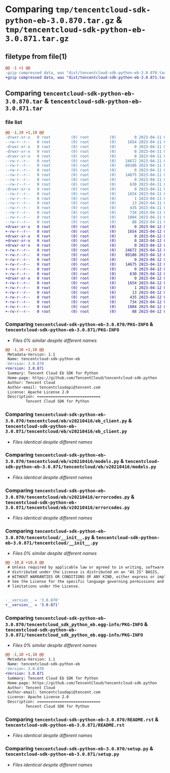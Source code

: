 # Comparing `tmp/tencentcloud-sdk-python-eb-3.0.870.tar.gz` & `tmp/tencentcloud-sdk-python-eb-3.0.871.tar.gz`

## filetype from file(1)

```diff
@@ -1 +1 @@
-gzip compressed data, was "dist/tencentcloud-sdk-python-eb-3.0.870.tar", last modified: Tue Apr 11 03:37:41 2023, max compression
+gzip compressed data, was "dist/tencentcloud-sdk-python-eb-3.0.871.tar", last modified: Wed Apr 12 00:23:29 2023, max compression
```

## Comparing `tencentcloud-sdk-python-eb-3.0.870.tar` & `tencentcloud-sdk-python-eb-3.0.871.tar`

### file list

```diff
@@ -1,19 +1,19 @@
-drwxr-xr-x   0 root         (0) root         (0)        0 2023-04-11 03:37:41.000000 tencentcloud-sdk-python-eb-3.0.870/
--rw-r--r--   0 root         (0) root         (0)     1654 2023-04-11 03:37:41.000000 tencentcloud-sdk-python-eb-3.0.870/PKG-INFO
-drwxr-xr-x   0 root         (0) root         (0)        0 2023-04-11 03:37:41.000000 tencentcloud-sdk-python-eb-3.0.870/tencentcloud/
-drwxr-xr-x   0 root         (0) root         (0)        0 2023-04-11 03:37:41.000000 tencentcloud-sdk-python-eb-3.0.870/tencentcloud/eb/
-drwxr-xr-x   0 root         (0) root         (0)        0 2023-04-11 03:37:41.000000 tencentcloud-sdk-python-eb-3.0.870/tencentcloud/eb/v20210416/
--rw-r--r--   0 root         (0) root         (0)    24672 2023-04-11 03:37:41.000000 tencentcloud-sdk-python-eb-3.0.870/tencentcloud/eb/v20210416/eb_client.py
--rw-r--r--   0 root         (0) root         (0)    89186 2023-04-11 03:37:41.000000 tencentcloud-sdk-python-eb-3.0.870/tencentcloud/eb/v20210416/models.py
--rw-r--r--   0 root         (0) root         (0)        0 2023-04-11 03:37:41.000000 tencentcloud-sdk-python-eb-3.0.870/tencentcloud/eb/v20210416/__init__.py
--rw-r--r--   0 root         (0) root         (0)    14675 2023-04-11 03:37:41.000000 tencentcloud-sdk-python-eb-3.0.870/tencentcloud/eb/v20210416/errorcodes.py
--rw-r--r--   0 root         (0) root         (0)        0 2023-04-11 03:37:41.000000 tencentcloud-sdk-python-eb-3.0.870/tencentcloud/eb/__init__.py
--rw-r--r--   0 root         (0) root         (0)      630 2023-04-11 03:37:41.000000 tencentcloud-sdk-python-eb-3.0.870/tencentcloud/__init__.py
-drwxr-xr-x   0 root         (0) root         (0)        0 2023-04-11 03:37:41.000000 tencentcloud-sdk-python-eb-3.0.870/tencentcloud_sdk_python_eb.egg-info/
--rw-r--r--   0 root         (0) root         (0)     1654 2023-04-11 03:37:41.000000 tencentcloud-sdk-python-eb-3.0.870/tencentcloud_sdk_python_eb.egg-info/PKG-INFO
--rw-r--r--   0 root         (0) root         (0)        1 2023-04-11 03:37:41.000000 tencentcloud-sdk-python-eb-3.0.870/tencentcloud_sdk_python_eb.egg-info/dependency_links.txt
--rw-r--r--   0 root         (0) root         (0)       13 2023-04-11 03:37:41.000000 tencentcloud-sdk-python-eb-3.0.870/tencentcloud_sdk_python_eb.egg-info/top_level.txt
--rw-r--r--   0 root         (0) root         (0)      435 2023-04-11 03:37:41.000000 tencentcloud-sdk-python-eb-3.0.870/tencentcloud_sdk_python_eb.egg-info/SOURCES.txt
--rw-r--r--   0 root         (0) root         (0)      734 2023-04-11 03:37:41.000000 tencentcloud-sdk-python-eb-3.0.870/README.rst
--rw-r--r--   0 root         (0) root         (0)     1004 2023-04-11 03:37:41.000000 tencentcloud-sdk-python-eb-3.0.870/setup.py
--rw-r--r--   0 root         (0) root         (0)       88 2023-04-11 03:37:41.000000 tencentcloud-sdk-python-eb-3.0.870/setup.cfg
+drwxr-xr-x   0 root         (0) root         (0)        0 2023-04-12 00:23:29.000000 tencentcloud-sdk-python-eb-3.0.871/
+-rw-r--r--   0 root         (0) root         (0)     1654 2023-04-12 00:23:29.000000 tencentcloud-sdk-python-eb-3.0.871/PKG-INFO
+drwxr-xr-x   0 root         (0) root         (0)        0 2023-04-12 00:23:29.000000 tencentcloud-sdk-python-eb-3.0.871/tencentcloud/
+drwxr-xr-x   0 root         (0) root         (0)        0 2023-04-12 00:23:29.000000 tencentcloud-sdk-python-eb-3.0.871/tencentcloud/eb/
+drwxr-xr-x   0 root         (0) root         (0)        0 2023-04-12 00:23:29.000000 tencentcloud-sdk-python-eb-3.0.871/tencentcloud/eb/v20210416/
+-rw-r--r--   0 root         (0) root         (0)    24672 2023-04-12 00:23:28.000000 tencentcloud-sdk-python-eb-3.0.871/tencentcloud/eb/v20210416/eb_client.py
+-rw-r--r--   0 root         (0) root         (0)    89186 2023-04-12 00:23:28.000000 tencentcloud-sdk-python-eb-3.0.871/tencentcloud/eb/v20210416/models.py
+-rw-r--r--   0 root         (0) root         (0)        0 2023-04-12 00:23:28.000000 tencentcloud-sdk-python-eb-3.0.871/tencentcloud/eb/v20210416/__init__.py
+-rw-r--r--   0 root         (0) root         (0)    14675 2023-04-12 00:23:28.000000 tencentcloud-sdk-python-eb-3.0.871/tencentcloud/eb/v20210416/errorcodes.py
+-rw-r--r--   0 root         (0) root         (0)        0 2023-04-12 00:23:28.000000 tencentcloud-sdk-python-eb-3.0.871/tencentcloud/eb/__init__.py
+-rw-r--r--   0 root         (0) root         (0)      630 2023-04-12 00:23:28.000000 tencentcloud-sdk-python-eb-3.0.871/tencentcloud/__init__.py
+drwxr-xr-x   0 root         (0) root         (0)        0 2023-04-12 00:23:29.000000 tencentcloud-sdk-python-eb-3.0.871/tencentcloud_sdk_python_eb.egg-info/
+-rw-r--r--   0 root         (0) root         (0)     1654 2023-04-12 00:23:29.000000 tencentcloud-sdk-python-eb-3.0.871/tencentcloud_sdk_python_eb.egg-info/PKG-INFO
+-rw-r--r--   0 root         (0) root         (0)        1 2023-04-12 00:23:29.000000 tencentcloud-sdk-python-eb-3.0.871/tencentcloud_sdk_python_eb.egg-info/dependency_links.txt
+-rw-r--r--   0 root         (0) root         (0)       13 2023-04-12 00:23:29.000000 tencentcloud-sdk-python-eb-3.0.871/tencentcloud_sdk_python_eb.egg-info/top_level.txt
+-rw-r--r--   0 root         (0) root         (0)      435 2023-04-12 00:23:29.000000 tencentcloud-sdk-python-eb-3.0.871/tencentcloud_sdk_python_eb.egg-info/SOURCES.txt
+-rw-r--r--   0 root         (0) root         (0)      734 2023-04-12 00:23:28.000000 tencentcloud-sdk-python-eb-3.0.871/README.rst
+-rw-r--r--   0 root         (0) root         (0)     1004 2023-04-12 00:23:28.000000 tencentcloud-sdk-python-eb-3.0.871/setup.py
+-rw-r--r--   0 root         (0) root         (0)       88 2023-04-12 00:23:29.000000 tencentcloud-sdk-python-eb-3.0.871/setup.cfg
```

### Comparing `tencentcloud-sdk-python-eb-3.0.870/PKG-INFO` & `tencentcloud-sdk-python-eb-3.0.871/PKG-INFO`

 * *Files 0% similar despite different names*

```diff
@@ -1,10 +1,10 @@
 Metadata-Version: 1.1
 Name: tencentcloud-sdk-python-eb
-Version: 3.0.870
+Version: 3.0.871
 Summary: Tencent Cloud Eb SDK for Python
 Home-page: https://github.com/TencentCloud/tencentcloud-sdk-python
 Author: Tencent Cloud
 Author-email: tencentcloudapi@tencent.com
 License: Apache License 2.0
 Description: ============================
         Tencent Cloud SDK for Python
```

### Comparing `tencentcloud-sdk-python-eb-3.0.870/tencentcloud/eb/v20210416/eb_client.py` & `tencentcloud-sdk-python-eb-3.0.871/tencentcloud/eb/v20210416/eb_client.py`

 * *Files identical despite different names*

### Comparing `tencentcloud-sdk-python-eb-3.0.870/tencentcloud/eb/v20210416/models.py` & `tencentcloud-sdk-python-eb-3.0.871/tencentcloud/eb/v20210416/models.py`

 * *Files identical despite different names*

### Comparing `tencentcloud-sdk-python-eb-3.0.870/tencentcloud/eb/v20210416/errorcodes.py` & `tencentcloud-sdk-python-eb-3.0.871/tencentcloud/eb/v20210416/errorcodes.py`

 * *Files identical despite different names*

### Comparing `tencentcloud-sdk-python-eb-3.0.870/tencentcloud/__init__.py` & `tencentcloud-sdk-python-eb-3.0.871/tencentcloud/__init__.py`

 * *Files 0% similar despite different names*

```diff
@@ -10,8 +10,8 @@
 # Unless required by applicable law or agreed to in writing, software
 # distributed under the License is distributed on an "AS IS" BASIS,
 # WITHOUT WARRANTIES OR CONDITIONS OF ANY KIND, either express or implied.
 # See the License for the specific language governing permissions and
 # limitations under the License.
 
 
-__version__ = '3.0.870'
+__version__ = '3.0.871'
```

### Comparing `tencentcloud-sdk-python-eb-3.0.870/tencentcloud_sdk_python_eb.egg-info/PKG-INFO` & `tencentcloud-sdk-python-eb-3.0.871/tencentcloud_sdk_python_eb.egg-info/PKG-INFO`

 * *Files 0% similar despite different names*

```diff
@@ -1,10 +1,10 @@
 Metadata-Version: 1.1
 Name: tencentcloud-sdk-python-eb
-Version: 3.0.870
+Version: 3.0.871
 Summary: Tencent Cloud Eb SDK for Python
 Home-page: https://github.com/TencentCloud/tencentcloud-sdk-python
 Author: Tencent Cloud
 Author-email: tencentcloudapi@tencent.com
 License: Apache License 2.0
 Description: ============================
         Tencent Cloud SDK for Python
```

### Comparing `tencentcloud-sdk-python-eb-3.0.870/README.rst` & `tencentcloud-sdk-python-eb-3.0.871/README.rst`

 * *Files identical despite different names*

### Comparing `tencentcloud-sdk-python-eb-3.0.870/setup.py` & `tencentcloud-sdk-python-eb-3.0.871/setup.py`

 * *Files identical despite different names*

